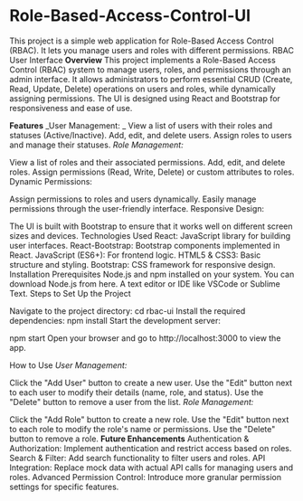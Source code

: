 # Role-Based-Access-Control-UI
This project is a simple web application for Role-Based Access Control (RBAC). It lets you manage users and roles with different permissions.
RBAC User Interface
**Overview**
This project implements a Role-Based Access Control (RBAC) system to manage users, roles, and permissions through an admin interface. It allows administrators to perform essential CRUD (Create, Read, Update, Delete) operations on users and roles, while dynamically assigning permissions. The UI is designed using React and Bootstrap for responsiveness and ease of use.

**Features**
_User Management:
_
View a list of users with their roles and statuses (Active/Inactive).
Add, edit, and delete users.
Assign roles to users and manage their statuses.
_Role Management:_

View a list of roles and their associated permissions.
Add, edit, and delete roles.
Assign permissions (Read, Write, Delete) or custom attributes to roles.
Dynamic Permissions:

Assign permissions to roles and users dynamically.
Easily manage permissions through the user-friendly interface.
Responsive Design:

The UI is built with Bootstrap to ensure that it works well on different screen sizes and devices.
Technologies Used
React: JavaScript library for building user interfaces.
React-Bootstrap: Bootstrap components implemented in React.
JavaScript (ES6+): For frontend logic.
HTML5 & CSS3: Basic structure and styling.
Bootstrap: CSS framework for responsive design.
Installation
Prerequisites
Node.js and npm installed on your system. You can download Node.js from here.
A text editor or IDE like VSCode or Sublime Text.
Steps to Set Up the Project

Navigate to the project directory:
cd rbac-ui
Install the required dependencies:
npm install
Start the development server:

npm start
Open your browser and go to http://localhost:3000 to view the app.

How to Use
_User Management:_

Click the "Add User" button to create a new user.
Use the "Edit" button next to each user to modify their details (name, role, and status).
Use the "Delete" button to remove a user from the list.
_Role Management:_

Click the "Add Role" button to create a new role.
Use the "Edit" button next to each role to modify the role's name or permissions.
Use the "Delete" button to remove a role.
**Future Enhancements**
Authentication & Authorization: Implement authentication and restrict access based on roles.
Search & Filter: Add search functionality to filter users and roles.
API Integration: Replace mock data with actual API calls for managing users and roles.
Advanced Permission Control: Introduce more granular permission settings for specific features.
